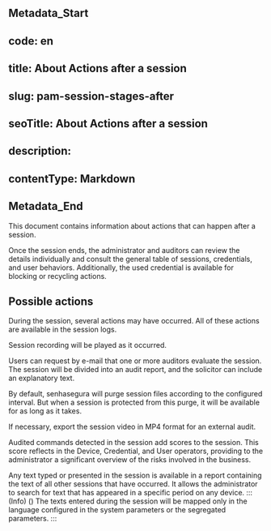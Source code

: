 ## Metadata_Start 
## code: en
## title: About Actions after a session 
## slug: pam-session-stages-after 
## seoTitle: About Actions after a session 
## description:  
## contentType: Markdown 
## Metadata_End
This document contains information about actions that can happen after a session.

Once the session ends, the administrator and auditors can review the details individually and consult the general table of sessions, credentials, and user behaviors. Additionally, the used credential is available for blocking or recycling actions.

## Possible actions
 During the session, several actions may have occurred. All of these actions are available in the session logs.

 Session recording will be played as it occurred.

 Users can request by e-mail that one or more auditors evaluate the session. The session will be divided into an audit report, and the solicitor can include an explanatory text.

 By default, senhasegura will purge session files according to the configured interval. But when a session is protected from this purge, it will be available for as long as it takes.

 If necessary, export the session video in MP4 format for an external audit.

 Audited commands detected in the session add scores to the session. This score reflects in the Device, Credential, and User operators, providing to the administrator a significant overview of the risks involved in the business.

 Any text typed or presented in the session is available in a report containing the text of all other sessions that have occurred. It allows the administrator to search for text that has appeared in a specific period on any device.
:::(Info) ()
The texts entered during the session will be mapped only in the language configured in the system parameters or the segregated parameters.
:::

 
